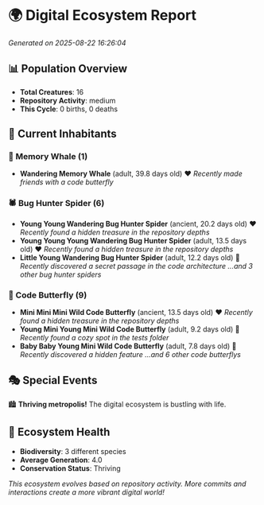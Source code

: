 # 🌍 Digital Ecosystem Report
*Generated on 2025-08-22 16:26:04*

## 📊 Population Overview
- **Total Creatures**: 16
- **Repository Activity**: medium
- **This Cycle**: 0 births, 0 deaths

## 👥 Current Inhabitants

### 🐋 Memory Whale (1)
- **Wandering Memory Whale** (adult, 39.8 days old) ❤️
  *Recently made friends with a code butterfly*

### 🕷️ Bug Hunter Spider (6)
- **Young Young Wandering Bug Hunter Spider** (ancient, 20.2 days old) ❤️
  *Recently found a hidden treasure in the repository depths*
- **Young Young Young Wandering Bug Hunter Spider** (adult, 13.5 days old) ❤️
  *Recently found a hidden treasure in the repository depths*
- **Little Young Wandering Bug Hunter Spider** (adult, 12.2 days old) 💛
  *Recently discovered a secret passage in the code architecture*
  *...and 3 other bug hunter spiders*

### 🦋 Code Butterfly (9)
- **Mini Mini Mini Wild Code Butterfly** (ancient, 13.5 days old) ❤️
  *Recently found a hidden treasure in the repository depths*
- **Young Mini Young Mini Wild Code Butterfly** (adult, 9.2 days old) 💛
  *Recently found a cozy spot in the tests folder*
- **Baby Baby Young Mini Wild Code Butterfly** (adult, 7.8 days old) 💛
  *Recently discovered a hidden feature*
  *...and 6 other code butterflys*

## 🎭 Special Events

🏙️ **Thriving metropolis!** The digital ecosystem is bustling with life.

## 🔬 Ecosystem Health
- **Biodiversity**: 3 different species
- **Average Generation**: 4.0
- **Conservation Status**: Thriving

*This ecosystem evolves based on repository activity. More commits and interactions create a more vibrant digital world!*